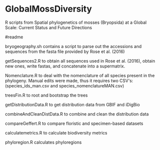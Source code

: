 # GlobalMossDiversity
R scripts from Spatial phylogenetics of mosses (Bryopsida) at a Global Scale: Current Status and Future Directions

#readme

bryogeography.sh contains a script to parse out the accessions and sequences from the fasta file provided by Rose et al. (2016)

getSequences2.R to obtain all sequences used in Rose et al. (2016), obtain new ones, write fastas, and concatenate into a supermatrix.

Nomenclature.R to deal with the nomenclature of all species present in the phylogeny. Manual edits were made, thus it requires two CSV's: (species_ids_man.csv and species_nomenclatureMAN.csv)

treesFin.R to root and bootstrap the trees

getDistributionData.R to get distribution data from GBIF and iDigBio

combineAndCleanDistData.R to combine and clean the distribution data

compareGeffert.R to compare floristic and specimen-based datasets

calculatemetrics.R to calculate biodiversity metrics

phyloregion.R calculates phyloregions

